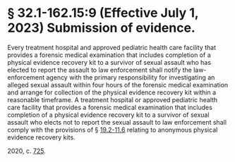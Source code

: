 # § 32.1-162.15:9 (Effective July 1, 2023) Submission of evidence.

<p>Every treatment hospital and approved pediatric health care facility that provides a forensic medical examination that includes completion of a physical evidence recovery kit to a survivor of sexual assault who has elected to report the assault to law enforcement shall notify the law-enforcement agency with the primary responsibility for investigating an alleged sexual assault within four hours of the forensic medical examination and arrange for collection of the physical evidence recovery kit within a reasonable timeframe. A treatment hospital or approved pediatric health care facility that provides a forensic medical examination that includes completion of a physical evidence recovery kit to a survivor of sexual assault who elects not to report the sexual assault to law enforcement shall comply with the provisions of § <a href='/vacode/19.2-11.6/'>19.2-11.6</a> relating to anonymous physical evidence recovery kits.</p><p>2020, c. <a href='http://lis.virginia.gov/cgi-bin/legp604.exe?201+ful+CHAP0725'>725</a>.</p>